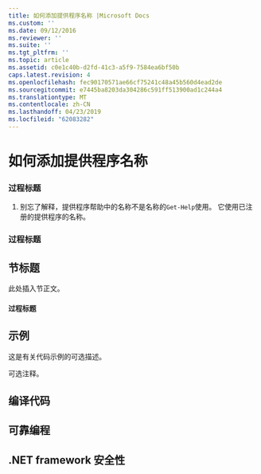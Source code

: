 ```yaml
---
title: 如何添加提供程序名称 |Microsoft Docs
ms.custom: ''
ms.date: 09/12/2016
ms.reviewer: ''
ms.suite: ''
ms.tgt_pltfrm: ''
ms.topic: article
ms.assetid: c0e1c40b-d2fd-41c3-a5f9-7584ea6bf50b
caps.latest.revision: 4
ms.openlocfilehash: fec90170571ae66cf75241c48a45b560d4ead2de
ms.sourcegitcommit: e7445ba8203da304286c591ff513900ad1c244a4
ms.translationtype: MT
ms.contentlocale: zh-CN
ms.lasthandoff: 04/23/2019
ms.locfileid: "62083282"
---
```

# <a name="how-to-add-the-provider-name"></a>如何添加提供程序名称

### <a name="procedure-title"></a>过程标题

1. 别忘了解释，提供程序帮助中的名称不是名称的`Get-Help`使用。 它使用已注册的提供程序的名称。

### <a name="procedure-title"></a>过程标题

## <a name="section-heading"></a>节标题

 此处插入节正文。

#### <a name="procedure-title"></a>过程标题

## <a name="example"></a>示例

 这是有关代码示例的可选描述。

<!-- TODO!!!: review snippet reference  [!CODE [Microsoft.Win32.RegistryKey#4](Microsoft.Win32.RegistryKey#4)]  -->

 可选注释。

## <a name="compiling-the-code"></a>编译代码

## <a name="robust-programming"></a>可靠编程

## <a name="net-framework-security"></a>.NET framework 安全性